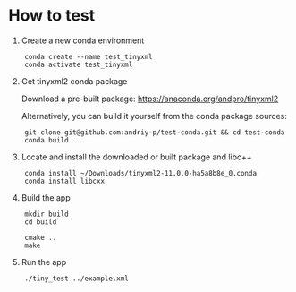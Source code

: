 # How to test

1. Create a new conda environment

```
    conda create --name test_tinyxml
    conda activate test_tinyxml
```

2. Get tinyxml2 conda package

    Download a pre-built package:
    https://anaconda.org/andpro/tinyxml2

    Alternatively, you can build it yourself from the conda package sources:
```
    git clone git@github.com:andriy-p/test-conda.git && cd test-conda
    conda build .
```

3. Locate and install the downloaded or built package and libc++

```
    conda install ~/Downloads/tinyxml2-11.0.0-ha5a8b8e_0.conda
    conda install libcxx
```

4. Build the app

```
    mkdir build
    cd build

    cmake ..
    make

```

5. Run the app

```
    ./tiny_test ../example.xml
```